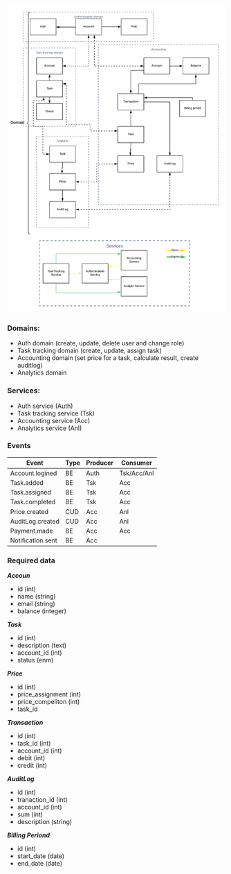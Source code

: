 ![Graphs](ATS_week1_fixed.png)
### Domains:

- Auth domain (create, update, delete user and change role)
- Task tracking domain (create, update, assign task)
- Accounting domain (set price for a task, calculate result, create auditlog)
- Analytics domain

### Services:

- Auth service (Auth)
- Task tracking service (Tsk)
- Accounting service (Acc)
- Analytics service (Anl)


### Events

| Event | Type | Producer | Consumer |
|-------|------|----------|----------|
|Account.logined| BE| Auth | Tsk/Acc/Anl |
| Task.added | BE | Tsk | Acc |
| Task.assigned | BE | Tsk | Acc |
| Task.completed | BE| Tsk | Acc |
| Price.created | CUD | Acc |Anl |
| AuditLog.created |CUD|Acc |Anl |
| Payment.made |BE |Acc| Acc|
| Notification.sent |BE | Acc| |

### Required data

***Accoun***
- id (int)
- name (string)
- email (string)
- balance (integer)

***Task***
- id (int)
- description (text)
- account_id (int)
- status (enm)

***Price***
- id (int)
- price_assignment (int)
- price_compeliton (int)
- task_id

***Transaction***
- id (int)
- task_id (int)
- account_id (int)
- debit (int)
- credit (int)

***AuditLog***
- id (int)
- tranaction_id (int)
- account_id (int)
- sum (int)
- description (string)

***Billing Periond***
- id (int)
- start_date (date)
- end_date (date)


